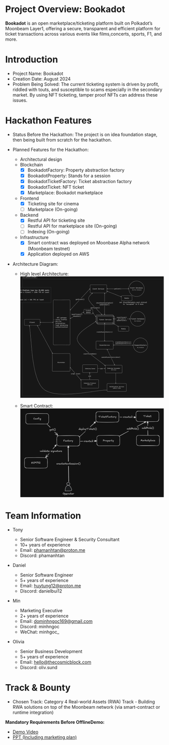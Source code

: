 # Project Overview: Bookadot

**Bookadot** is an open marketplace/ticketing platform built on Polkadot’s Moonbeam Layer1, offering a secure, transparent and efficient platform for ticket transactions across various events like films,concerts, sports, F1, and more.

# Introduction

- Project Name: Bookadot
- Creation Date: August 2024
- Problem Being Solved: The current ticketing system is driven by profit, riddled with touts, and susceptible to scams especially in the secondary market. By using NFT ticketing, tamper proof NFTs can address these issues.

# Hackathon Features

- Status Before the Hackathon: The project is on idea foundation stage, then being built from scratch for the hackathon.

- Planned Features for the Hackathon:
    - Architectural design
    - Blockchain
        - [x] BookadotFactory: Property abstraction factory 
        - [x] BookadotProperty: Stands for a session
        - [x] BookadotTicketFactory: Ticket abstraction factory 
        - [x] BookadotTicket: NFT ticket 
        - [x] Marketplace: Bookadot marketplace
    - Frontend
        - [x] Ticketing site for cinema
        - [ ] Marketplace (On-going)
    - Backend
        - [x] Restful API for ticketing site
        - [ ] Restful API for marketplace site (On-going)
        - [ ] Indexing (On-going)
    - Infrastructure
        - [x] Smart contract was deployed on Moonbase Alpha network (Moonbeam testnet)
        - [x] Application deployed on AWS

- Architecture Diagram:
    - High level Architecture:
    ![bookadot-high-level](./doc/bookadot-high-level-design.png)

    - Smart Contract:
    ![bookadot-smart-contract-flow](./doc/bookadot-smart-contract.jpeg)

# Team Information

- Tony
    - Senior Software Engineer & Security Consultant
    - 10+ years of experience
    - Email: phamanhtan@proton.me
    - Discord: phamanhtan

- Daniel
    - Senior Software Engineer
    - 5+ years of experience
    - Email: huytung12@proton.me
    - Discord: danielbui12

- Min
    - Marketing Executive
    - 2+ years of experience
    - Email: dominhngoc169@gmail.com
    - Discord: minhngoc
    - WeChat: minhgoc_

- Olivia
    - Senior Business Development
    - 5+ years of experience
    - Email: hello@thecosmicblock.com
    - Discord: oliv.sund

# Track & Bounty

- Chosen Track: Category 4 Real-world Assets (RWA) Track - Building RWA solutions on top of the Moonbeam network (via smart-contract or runtime integration)

**Mandatory Requirements Before OfflineDemo:**
- [Demo Video](https://www.youtube.com/watch?v=KT5xi9rnrgg)
- [PPT \(Including marketing plan\)](https://drive.google.com/file/d/1dT-ISwJGtNUJHrTdnIpcZNe7RXUSrZqD/view?usp=sharing)

